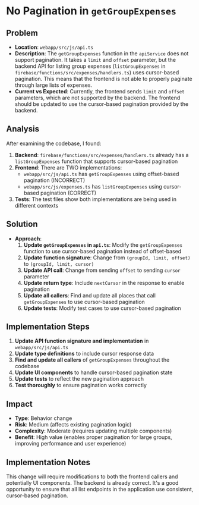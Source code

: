 # No Pagination in `getGroupExpenses`

## Problem
- **Location**: `webapp/src/js/api.ts`
- **Description**: The `getGroupExpenses` function in the `apiService` does not support pagination. It takes a `limit` and `offset` parameter, but the backend API for listing group expenses (`listGroupExpenses` in `firebase/functions/src/expenses/handlers.ts`) uses cursor-based pagination. This means that the frontend is not able to properly paginate through large lists of expenses.
- **Current vs Expected**: Currently, the frontend sends `limit` and `offset` parameters, which are not supported by the backend. The frontend should be updated to use the cursor-based pagination provided by the backend.

## Analysis
After examining the codebase, I found:
1. **Backend**: `firebase/functions/src/expenses/handlers.ts` already has a `listGroupExpenses` function that supports cursor-based pagination
2. **Frontend**: There are TWO implementations:
   - `webapp/src/js/api.ts` has `getGroupExpenses` using offset-based pagination (INCORRECT)
   - `webapp/src/js/expenses.ts` has `listGroupExpenses` using cursor-based pagination (CORRECT)
3. **Tests**: The test files show both implementations are being used in different contexts

## Solution
- **Approach**: 
  1. **Update `getGroupExpenses` in `api.ts`**: Modify the `getGroupExpenses` function to use cursor-based pagination instead of offset-based
  2. **Update function signature**: Change from `(groupId, limit, offset)` to `(groupId, limit, cursor)` 
  3. **Update API call**: Change from sending `offset` to sending `cursor` parameter
  4. **Update return type**: Include `nextCursor` in the response to enable pagination
  5. **Update all callers**: Find and update all places that call `getGroupExpenses` to use cursor-based pagination
  6. **Update tests**: Modify test cases to use cursor-based pagination

## Implementation Steps
1. **Update API function signature and implementation** in `webapp/src/js/api.ts`
2. **Update type definitions** to include cursor response data
3. **Find and update all callers** of `getGroupExpenses` throughout the codebase
4. **Update UI components** to handle cursor-based pagination state
5. **Update tests** to reflect the new pagination approach
6. **Test thoroughly** to ensure pagination works correctly

## Impact
- **Type**: Behavior change
- **Risk**: Medium (affects existing pagination logic)
- **Complexity**: Moderate (requires updating multiple components)
- **Benefit**: High value (enables proper pagination for large groups, improving performance and user experience)

## Implementation Notes
This change will require modifications to both the frontend callers and potentially UI components. The backend is already correct. It's a good opportunity to ensure that all list endpoints in the application use consistent, cursor-based pagination.